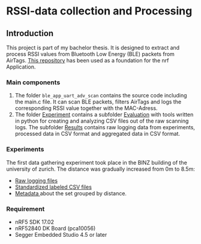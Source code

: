 # RSSI-data collection and Processing 

## Introduction

This project is part of my bachelor thesis. It is designed to extract and process RSSI values from Bluetooth Low Energy (BLE) packets from AirTags. 
[This repository](https://github.com/jimmywong2003/nrf5-ble-scan-filter-example) has been used as a foundation for the nrf Application.

### Main components 

1. The folder `ble_app_uart_adv_scan` contains the source code including the main.c file. It can scan BLE packets, filters AirTags and logs the corresponding RSSI value together with the MAC-Adress.
2. The folder [Experiment](Experiments) contains a subfolder [Evaluation](Experiments/Evaluation) with tools written in python for creating and analyzing CSV files out of the raw scanning logs. The subfolder [Results](Experiments/Results) contains raw logging data from experiments, processed data in CSV format and aggregated data in CSV format. 

### Experiments 

The first data gathering experiment took place in the BINZ building of the university of zurich. The distance was gradually increased from 0m to 8.5m: 
- [Raw logging files](Experiments/Results/Raw%20Data/Experiment1_0m_8.5m.rtf)
- [Standardized labeled CSV files](Experiments/Results/Raw%20Data/Experiment1_0m_8.5m.rtf)
- [Metadata ](Experiments/Results/Overview%20Data/Aggregated_Ex_1_and_2.csv) about the set grouped by distance.


       

### Requirement
* nRF5 SDK 17.02
* nRF52840 DK Board (pca10056)
* Segger Embedded Studio 4.5 or later
